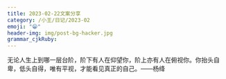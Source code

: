 ```yaml
---
title: 2023-02-22文案分享 
category: /小王/日记/2023-02
emoji: "😁"
header-img: img/post-bg-hacker.jpg
grammar_cjkRuby:
---
```

无论人生上到哪一层台阶，阶下有人在仰望你，阶上亦有人在俯视你。你抬头自卑，低头自得，唯有平视，才能看见真正的自己。——杨绛
